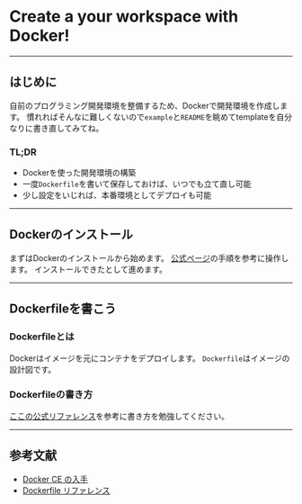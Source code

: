 # Create a your workspace with Docker!

---

## はじめに

自前のプログラミング開発環境を整備するため、Dockerで開発環境を作成します。
慣れればそんなに難しくないので`example`と`README`を眺めてtemplateを自分なりに書き直してみてね。

### TL;DR

- Dockerを使った開発環境の構築
- 一度`Dockerfile`を書いて保存しておけば、いつでも立て直し可能
- 少し設定をいじれば、本番環境としてデプロイも可能

---
 
## Dockerのインストール

まずはDockerのインストールから始めます。
[公式ページ][Docker CE の入手]の手順を参考に操作します。
インストールできたとして進めます。

---

## Dockerfileを書こう

### Dockerfileとは

Dockerはイメージを元にコンテナをデプロイします。
`Dockerfile`はイメージの設計図です。

### Dockerfileの書き方

[ここの公式リファレンス][Dockerfile リファレンス]を参考に書き方を勉強してください。

---

## 参考文献

- [Docker CE の入手]
- [Dockerfile リファレンス]

[Docker CE の入手]: https://docs.docker.jp/get-docker.html
[Dockerfile リファレンス]: https://docs.docker.jp/v1.11/engine/reference/builder.html
